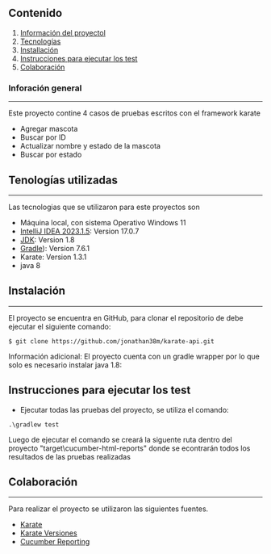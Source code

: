 ## Contenido
1. [Información del proyectol](#intro)
2. [Tecnologías](#tecnologias)
3. [Installación](#instalacion)
4. [Instrucciones para ejecutar los test](#ejec-test)
5. [Colaboración](#colaboracion)


### Inforación general
***
Este proyecto contine 4 casos de pruebas escritos con el framework karate
* Agregar mascota
* Buscar por ID
* Actualizar nombre y estado de la mascota
* Buscar por estado
## Tenologías utilizadas
***
Las tecnologias que se utilizaron para este proyectos son
* Máquina local, con sistema Operativo Windows 11
* [IntelliJ IDEA 2023.1.5](https://www.jetbrains.com/idea/download/?section=windows): Version 17.0.7
* [JDK](https://www.oracle.com/java/technologies/javase/javase8-archive-downloads.html): Version 1.8
* [Gradle](https://maven.apache.org/docs/3.9.2/release-notes.html)): Version 7.6.1
* Karate: Version 1.3.1
* java 8
## Instalación
***
El proyecto se encuentra en GitHub, para clonar el repositorio de debe ejecutar el siguiente comando: 
```
$ git clone https://github.com/jonathan38m/karate-api.git
```
Información adicional: El proyecto cuenta con un gradle wrapper por lo que solo es necesario instalar java 1.8:
## Instrucciones para ejecutar los test
* Ejecutar todas las pruebas del proyecto, se utiliza el comando:
```
.\gradlew test    
```
Luego de ejecutar el comando se creará la siguente ruta dentro del proyecto "target\cucumber-html-reports" donde se econtrarán todos los resultados de las pruebas realizadas

## Colaboración
***
Para realizar el proyecto se utilizaron las siguientes fuentes.
* [Karate](https://github.com/karatelabs/karate/blob/master/README.md)
* [Karate Versiones](https://github.com/karatelabs/karate/releases)
* [Cucumber Reporting](https://github.com/damianszczepanik/cucumber-reporting?tab=readme-ov-file)
